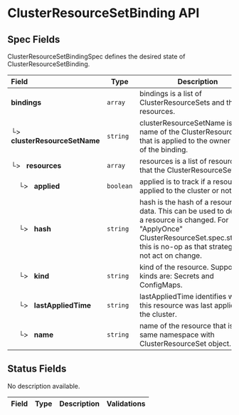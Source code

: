 # ClusterResourceSetBinding API

## Spec Fields

ClusterResourceSetBindingSpec defines the desired state of ClusterResourceSetBinding.

| Field | Type | Description | Validations |
|:---|---|---|---|
|  **bindings** | `array` | bindings is a list of ClusterResourceSets and their resources. | N/A |
| └>&nbsp;&nbsp; **clusterResourceSetName** | `string` | clusterResourceSetName is the name of the ClusterResourceSet that is applied to the owner cluster of the binding. | N/A |
| └>&nbsp;&nbsp; **resources** | `array` | resources is a list of resources that the ClusterResourceSet has. | N/A |
| &nbsp;&nbsp;&nbsp;&nbsp;└>&nbsp;&nbsp; **applied** | `boolean` | applied is to track if a resource is applied to the cluster or not. | N/A |
| &nbsp;&nbsp;&nbsp;&nbsp;└>&nbsp;&nbsp; **hash** | `string` | hash is the hash of a resource's data. This can be used to decide if a resource is changed. For "ApplyOnce" ClusterResourceSet.spec.strategy, this is no-op as that strategy does not act on change. | N/A |
| &nbsp;&nbsp;&nbsp;&nbsp;└>&nbsp;&nbsp; **kind** | `string` | kind of the resource. Supported kinds are: Secrets and ConfigMaps. | N/A |
| &nbsp;&nbsp;&nbsp;&nbsp;└>&nbsp;&nbsp; **lastAppliedTime** | `string` | lastAppliedTime identifies when this resource was last applied to the cluster. | N/A |
| &nbsp;&nbsp;&nbsp;&nbsp;└>&nbsp;&nbsp; **name** | `string` | name of the resource that is in the same namespace with ClusterResourceSet object. | N/A |
## Status Fields

No description available.

| Field | Type | Description | Validations |
|:---|---|---|---|
